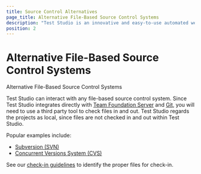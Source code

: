 ```yaml
---
title: Source Control Alternatives
page_title: Alternative File-Based Source Control Systems
description: "Test Studio is an innovative and easy-to-use automated web, WPF and load testing solution. Test Studio tests support essential technologies like ASP.NET AJAX, Silverlight, PHP and MVC. HTML5, Testing framework, functional testing, performance testing, load testing, exploratory testing, manual testing."
position: 2
---
```

# Alternative File-Based Source Control Systems


Alternative File-Based Source Control Systems

Test Studio can interact with any file-based source control system. Since Test Studio integrates directly with <a href="/features/source-control/tfs/overview-tfs" target="_blank">Team Foundation Server</a> and  <a href="/features/source-control/git/overview-git" target="_blank">Git</a>, you will need to use a third party tool to check files in and out. Test Studio regards the projects as local, since files are not checked in and out within Test Studio.


Popular examples include:


- <a href="http://subversion.apache.org/" target="_blank">Subversion (SVN)</a>
- <a href="http://www.nongnu.org/cvs/" target="_blank">Concurrent Versions System (CVS)</a>


See our <a href="/features/source-control/checkin-guidelines" target="_blank">check-in guidelines</a> to identify the proper files for check-in.

